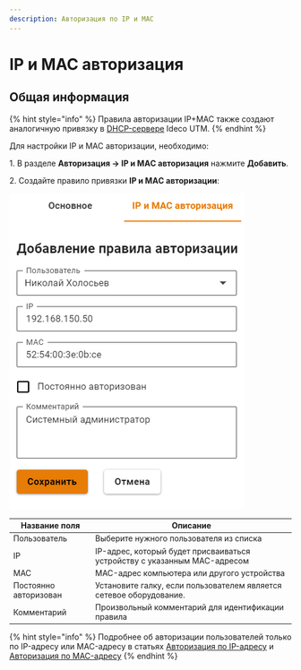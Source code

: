 ```yaml
---
description: Авторизация по IP и MAC
---
```


# IP и MAC авторизация

## Общая информация
{% hint style="info" %}
Правила авторизации IP+MAC также создают аналогичную привязку в [DHCP-сервере](../../../services/dhcp.md#nastroika-dhcp-servera-s-privyazkoi-ip-k-mac) Ideco UTM.
{% endhint %}

Для настройки IP и MAC авторизации, необходимо:

1\. В разделе **Авторизация -> IP и MAС авторизация** нажмите **Добавить**.

2\. Создайте правило привязки **IP и MAС авторизации**:

![](/.gitbook/assets/ip-mac.png)

| Название поля | Описание                                                                |
| ------------- | ----------------------------------------------------------------------- |
| Пользователь  | Выберите нужного пользователя из списка                                  |
| IP            | IP-адрес, который будет присваиваться устройству с указанным MAC-адресом |
| MAC           | MAC-адрес компьютера или другого устройства                              |
| Постоянно авторизован | Установите галку, если пользователем является сетевое оборудование.  |
| Комментарий   | Произвольный комментарий для идентификации правила                       |



{% hint style="info" %}
Подробнее об авторизации пользователей только по IP-адресу или MAC-адресу в статьях [Авторизация по IP-адресу](ip.md) и [Авторизация по MAC-адресу](mac.md)
{% endhint %}
